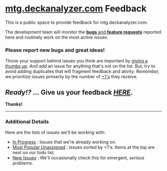# [mtg.deckanalyzer.com](http://mtg.deckanalyzer.com/) Feedback
This is a public space to provide feedback for mtg.deckanalyzer.com.

The development team will monitor the [**bugs** and **feature requests**](https://github.com/svidgen/mtg.deckanalyzer.com-Feedback/issues) reported here and routinely work on the most active issues.

### Please report new bugs and great ideas!

Throw your support behind issues you think are important by [giving a thumbs up](https://github.com/blog/2119-add-reactions-to-pull-requests-issues-and-comments). And add an issue for anything that's not on the list. But, try to avoid adding duplicates that will fragment feedback and ativity. *Remember,* we prioritize issues primarily by the number of [+1's](https://github.com/blog/2119-add-reactions-to-pull-requests-issues-and-comments) they receive.

## *Ready!?* ... Give us your feedback [*HERE*](https://github.com/svidgen/mtg.deckanalyzer.com-Feedback/issues).

**Thanks!**

---

### Additional Details

Here are the lists of issues we'll be working with:

* [In Progress](https://github.com/svidgen/mtg.deckanalyzer.com-Feedback/issues/assigned/*) :  Issues that we're already working on.
* [Most Popular Unassigned](https://github.com/svidgen/mtg.deckanalyzer.com-Feedback/issues?q=is%3Aopen+is%3Aissue+no%3Aassignee+sort%3Areactions-%2B1-desc) : Issues sorted by +1's. Items at the top are next on our todo list.
* [New Issues](https://github.com/svidgen/mtg.deckanalyzer.com-Feedback/issues?q=is%3Aopen+is%3Aissue+no%3Aassignee+sort%3Acreated-desc) : We'll occasionally check this for emergent, *serious* problems.
